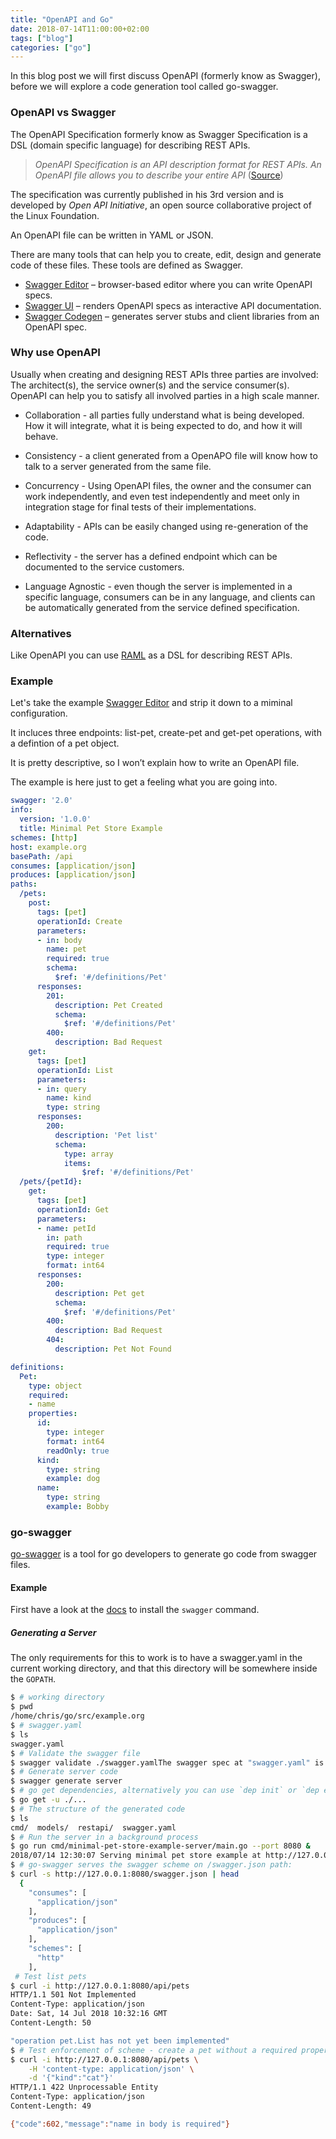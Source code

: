 ```yaml
---
title: "OpenAPI and Go"
date: 2018-07-14T11:00:00+02:00
tags: ["blog"]
categories: ["go"]
---
```


In this blog post we will first discuss OpenAPI (formerly know as Swagger), before
we will explore a code generation tool called go-swagger.

### OpenAPI vs Swagger

The OpenAPI Specification formerly know as Swagger Specification is a DSL (domain specific
language) for describing REST APIs.
 
 > _OpenAPI Specification is an API description 
format for REST APIs. An OpenAPI file allows you to describe your entire API_
([Source](https://swagger.io/docs/specification/about/))

The specification was currently published in his 3rd version and is developed by 
_Open API Initiative_, an open source collaborative project of the Linux Foundation.

An OpenAPI file can be written in YAML or JSON.

There are many tools that can help you to create, edit, design and generate code of these
files. These tools are defined as Swagger.

- [Swagger Editor](http://editor.swagger.io/?_ga=2.67802775.727341211.1531501053-1913297280.1531501053) 
– browser-based editor where you can write OpenAPI specs.
- [Swagger UI](https://swagger.io/tools/swagger-ui/) 
– renders OpenAPI specs as interactive API documentation.
- [Swagger Codegen](https://github.com/swagger-api/swagger-codegen) 
– generates server stubs and client libraries from an OpenAPI spec.

### Why use OpenAPI

Usually when creating and designing REST APIs three parties are involved: The architect(s), the service 
owner(s) and the service consumer(s). OpenAPI can help you to satisfy all involved parties in a 
high scale manner.

- Collaboration - all parties fully understand what is being developed. How it will integrate, 
what it is being expected to do, and how it will behave.

- Consistency - a client generated from a OpenAPO file will know how to talk to a server 
generated from the same file.

- Concurrency - Using OpenAPI files, the owner and the consumer can work independently, 
and even test independently and meet only in integration stage for final tests of their 
implementations. 

- Adaptability - APIs can be easily changed using re-generation of the code.

- Reflectivity - the server has a defined endpoint which can be documented to the service customers.

- Language Agnostic - even though the server is implemented in a specific language, 
consumers can be in any language, and clients  can be automatically generated 
from the service defined specification.

### Alternatives

Like OpenAPI you can use [RAML](https://raml.org/) as a DSL for describing REST APIs.

### Example

Let's take the example [Swagger Editor](http://editor.swagger.io/?_ga=2.67802775.727341211.1531501053-1913297280.1531501053)
and strip it down to a miminal configuration.

It incluces three endpoints: list-pet, create-pet and get-pet operations, with a defintion of a 
pet object.

It is pretty descriptive, so I won’t explain how to write an OpenAPI file.
 
The example is here just to get a feeling what you are going into.

```yaml
swagger: '2.0'
info:
  version: '1.0.0'
  title: Minimal Pet Store Example
schemes: [http]
host: example.org
basePath: /api
consumes: [application/json]
produces: [application/json]
paths:
  /pets:
    post:
      tags: [pet]
      operationId: Create
      parameters:
      - in: body
        name: pet
        required: true
        schema:
          $ref: '#/definitions/Pet'
      responses:
        201:
          description: Pet Created
          schema:
            $ref: '#/definitions/Pet'
        400:
          description: Bad Request
    get:
      tags: [pet]
      operationId: List
      parameters:
      - in: query
        name: kind
        type: string
      responses:
        200:
          description: 'Pet list'
          schema:
            type: array
            items:
                $ref: '#/definitions/Pet'
  /pets/{petId}:
    get:
      tags: [pet]
      operationId: Get
      parameters:
      - name: petId
        in: path
        required: true
        type: integer
        format: int64
      responses:
        200:
          description: Pet get
          schema:
            $ref: '#/definitions/Pet'
        400:
          description: Bad Request
        404:
          description: Pet Not Found

definitions:
  Pet:
    type: object
    required:
    - name
    properties:
      id:
        type: integer
        format: int64
        readOnly: true
      kind:
        type: string
        example: dog
      name:
        type: string
        example: Bobby
```

### go-swagger

[go-swagger](https://github.com/go-swagger/go-swagger/blob/master/docs/install.md) is a tool for 
go developers to generate go code from swagger files.

#### Example

First have a look at the [docs](https://github.com/go-swagger/go-swagger/blob/master/docs/install.md)
to install the `swagger` command.

##### Generating a Server

The only requirements for this to work is to have a swagger.yaml in the current working directory, 
and that this directory will be somewhere inside the `GOPATH`.

```bash
$ # working directory
$ pwd
/home/chris/go/src/example.org
$ # swagger.yaml
$ ls
swagger.yaml
$ # Validate the swagger file
$ swagger validate ./swagger.yamlThe swagger spec at "swagger.yaml" is valid against swagger specification 2.0
$ # Generate server code
$ swagger generate server
$ # go get dependencies, alternatively you can use `dep init` or `dep ensure` to fix the dependencies.
$ go get -u ./...
$ # The structure of the generated code
$ ls                                                                                                               18.7s  Sa 14 Jul 2018 12:28:28 CEST
cmd/  models/  restapi/  swagger.yaml
$ # Run the server in a background process
$ go run cmd/minimal-pet-store-example-server/main.go --port 8080 &
2018/07/14 12:30:07 Serving minimal pet store example at http://127.0.0.1:8080
$ # go-swagger serves the swagger scheme on /swagger.json path:
$ curl -s http://127.0.0.1:8080/swagger.json | head
  {
    "consumes": [
      "application/json"
    ],
    "produces": [
      "application/json"
    ],
    "schemes": [
      "http"
    ],
 # Test list pets
$ curl -i http://127.0.0.1:8080/api/pets
HTTP/1.1 501 Not Implemented
Content-Type: application/json
Date: Sat, 14 Jul 2018 10:32:16 GMT
Content-Length: 50

"operation pet.List has not yet been implemented"
$ # Test enforcement of scheme - create a pet without a required property name.
$ curl -i http://127.0.0.1:8080/api/pets \
    -H 'content-type: application/json' \
    -d '{"kind":"cat"}'
HTTP/1.1 422 Unprocessable Entity
Content-Type: application/json
Content-Length: 49

{"code":602,"message":"name in body is required"}    
```